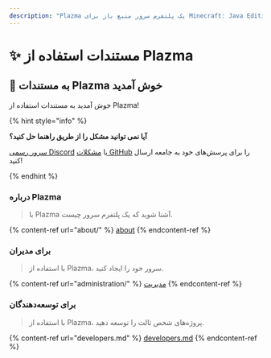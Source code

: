 ```yaml
---
description: "Plazma یک پلتفرم سرور منبع باز برای Minecraft: Java Edition است که بهینه‌سازی تجربی بر اساس کاغذ و قابلیت سفارشی سازی از چند مکانیزم بازی را اضافه کرده است."
---
```


# ✨ مستندات استفاده از Plazma

## 👋 به مستندات Plazma خوش آمدید

خوش آمدید به مستندات استفاده از Plazma!

{% hint style="info" %}

**آیا نمی توانید مشکل را از طریق راهنما حل کنید؟**

[سرور رسمی Discord](https://discord.gg/MmfC52K8A8) یا [مشکلات GitHub](https://github.com/PlazmaMC/PlazmaBukkit/issues) را برای پرسش‌های خود به جامعه ارسال کنید!

{% endhint %}

### درباره Plazma

> با Plazma آشنا شوید که یک پلتفرم سرور چیست.

{% content-ref url="about/" %}
[about](about/)
{% endcontent-ref %}

### برای مدیران

> با استفاده از Plazma، سرور خود را ایجاد کنید.

{% content-ref url="administration/" %}
[مدیریت](administration/)
{% endcontent-ref %}

### برای توسعه‌دهندگان

> با استفاده از Plazma، پروژه‌های شخص ثالث را توسعه دهید.

{% content-ref url="developers.md" %}
[developers.md](developers.md)
{% endcontent-ref %}
